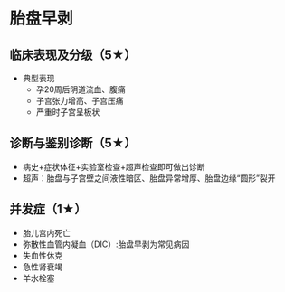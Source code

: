 # 胎盘早剥
## 临床表现及分级（5★）
- 典型表现
  - 孕20周后阴道流血、腹痛
  - 子宫张力增高、子宫压痛
  - 严重时子宫呈板状

## 诊断与鉴别诊断（5★）
- 病史+症状体征+实验室检查+超声检查即可做出诊断
- 超声：胎盘与子宫壁之间液性暗区、胎盘异常增厚、胎盘边缘“圆形”裂开
## 并发症（1★）
- 胎儿宫内死亡
- 弥散性血管内凝血（DIC）:胎盘早剥为常见病因
- 失血性休克
- 急性肾衰竭
- 羊水栓塞



